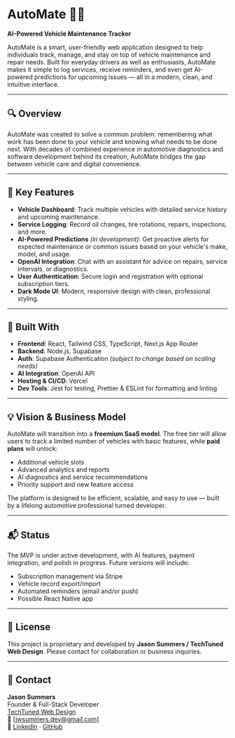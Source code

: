 # AutoMate 🚗🔧

**AI-Powered Vehicle Maintenance Tracker**

AutoMate is a smart, user-friendly web application designed to help individuals track, manage, and stay on top of vehicle maintenance and repair needs. Built for everyday drivers as well as enthusiasts, AutoMate makes it simple to log services, receive reminders, and even get AI-powered predictions for upcoming issues — all in a modern, clean, and intuitive interface.

---

## 🔍 Overview

AutoMate was created to solve a common problem: remembering what work has been done to your vehicle and knowing what needs to be done next. With decades of combined experience in automotive diagnostics and software development behind its creation, AutoMate bridges the gap between vehicle care and digital convenience.

---

## 🚀 Key Features

- **Vehicle Dashboard**: Track multiple vehicles with detailed service history and upcoming maintenance.
- **Service Logging**: Record oil changes, tire rotations, repairs, inspections, and more.
- **AI-Powered Predictions** _(in development)_: Get proactive alerts for expected maintenance or common issues based on your vehicle's make, model, and usage.
- **OpenAI Integration**: Chat with an assistant for advice on repairs, service intervals, or diagnostics.
- **User Authentication**: Secure login and registration with optional subscription tiers.
- **Dark Mode UI**: Modern, responsive design with clean, professional styling.

---

## 🧠 Built With

- **Frontend**: React, Tailwind CSS, TypeScript, Next.js App Router
- **Backend**: Node.js, Supabase
- **Auth**: Supabase Authentication _(subject to change based on scaling needs)_
- **AI Integration**: OpenAI API
- **Hosting & CI/CD**: Vercel
- **Dev Tools**: Jest for testing, Prettier & ESLint for formatting and linting

---

## 💡 Vision & Business Model

AutoMate will transition into a **freemium SaaS model**. The free tier will allow users to track a limited number of vehicles with basic features, while **paid plans** will unlock:

- Additional vehicle slots
- Advanced analytics and reports
- AI diagnostics and service recommendations
- Priority support and new feature access

The platform is designed to be efficient, scalable, and easy to use — built by a lifelong automotive professional turned developer.

---

## 📬 Status

The MVP is under active development, with AI features, payment integration, and polish in progress. Future versions will include:

- Subscription management via Stripe
- Vehicle record export/import
- Automated reminders (email and/or push)
- Possible React Native app

---

## 📎 License

This project is proprietary and developed by **Jason Summers / TechTuned Web Design**. Please contact for collaboration or business inquiries.

---

## 🔗 Contact

**Jason Summers**  
Founder & Full-Stack Developer  
[TechTuned Web Design](https://techtunedwebdesign.com)  
📧 [jwsummers.dev@gmail.com]  
🔗 [LinkedIn](https://linkedin.com/in/jwsummers) · [GitHub](https://github.com/jwsummers)
